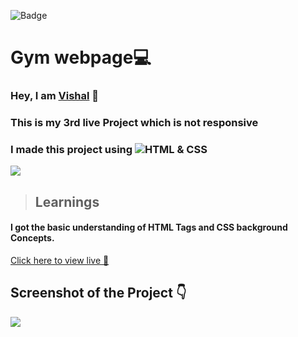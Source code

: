 ![Badge](https://img.shields.io/badge/Project--3-Landing--Page-blue)
# Gym webpage💻
### Hey, I am [**Vishal**](https://www.linkedin.com/in/vishal-kumar-62146b230/) 🙂 
### This is  my 3rd live Project which is not responsive
### I made this project using ![HTML & CSS](https://img.shields.io/badge/HTML%20%26---CSS-blue)

![](./screenshot/undraw_programmer_re_owql.svg)

 >## Learnings
 #### I got the basic understanding of HTML Tags and CSS background Concepts.
   

[Click here to view live 🚀](https://kvishalrj.github.io/Loginpage/ "Street Style Landing Page")

## Screenshot of the Project 👇
![](/gym/images/127.0.0.1_5500_gym_index.html(Mera%20PC).png)